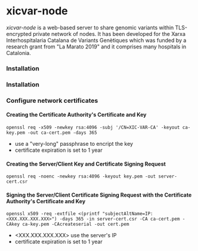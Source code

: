 # xicvar-node

*xicvar-node* is a web-based server to share genomic variants within TLS-encrypted private network of nodes. It has been developed for the Xarxa Interhospitalaria Catalana de Variants Genètiques which was funded by a research grant from "La Marato 2019" and it comprises many hospitals in Catalonia.

### Installation

### Installation


### Configure network certificates
#### Creating the Certificate Authority's Certificate and Key
```console
openssl req -x509 -newkey rsa:4096 -subj '/CN=XIC-VAR-CA' -keyout ca-key.pem -out ca-cert.pem -days 365
```
* use a "very-long" passphrase to encript the key
* certificate expiration is set to 1 year

#### Creating the Server/Client Key and Certificate Signing Request
```console
openssl req -noenc -newkey rsa:4096 -keyout key.pem -out server-cert.csr
```
#### Signing the Server/Client Certificate Signing Request with the Certificate Authority's Certificate and Key
```console
openssl x509 -req -extfile <(printf "subjectAltName=IP:<XXX.XXX.XXX.XXX>") -days 365 -in server-cert.csr -CA ca-cert.pem -CAkey ca-key.pem -CAcreateserial -out cert.pem
```
* <XXX.XXX.XXX.XXX> use the server's IP 
* certificate expiration is set to 1 year
